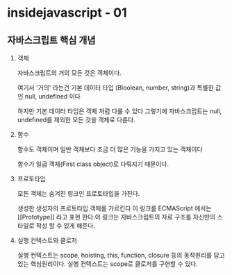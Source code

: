# insidejavascript - 01

## 자바스크립트 핵심 개념

1. 객체

   자바스크립트의 거의 모든 것은 객체이다.

   여기서 '거의' 라는건 기본 데이터 타입 (Bloolean, number, string)과 특별한 값인 null, undefined 이다

   하지만 기본 데이터 타입은 객체 처럼 다룰 수 있다 그렇기에 자바스크립트는 null, undefined를 제외한 모든 것을 객체로 다룬다.

2. 함수

   함수도 객체이며 일반 객체보다 조금 더 많은 기능을 가지고 있는 객체이다

   함수가 일급 객체(First class object)로 다뤄지기 때문이다.

3. 프로토타입

   모든 객체는 숨겨진 링크인 프로토타입을 가진다.

   생성한 생성자의 프로토타입 객체를 가르킨다 이 링크를 ECMAScript 에서는 [[Prototype]] 라고 표현 한다.이 링크는 자바스크립트의 자료 구조를 자신만의 스타일로 작성 할 수 있게 해준다.

4. 실행 컨텍스트와 클로저

   실행 컨텍스트는 scope, hoisting, this, function, closure 등의 동작원리를 담고 있는 핵심원리이다. 실행 컨텍스트는 scope로 클로저를 구현할 수 있다.

